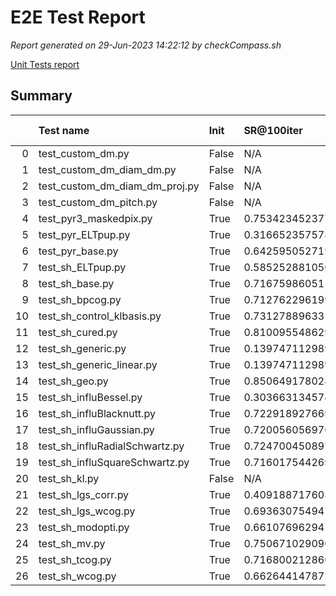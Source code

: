 # E2E Test Report

*Report generated on 29-Jun-2023 14:22:12 by checkCompass.sh*

[Unit Tests report](report_unit_test.html)

## Summary

|    | Test name                      | Init   | SR@100iter          |   T Init |    T Loop |
|---:|:-------------------------------|:-------|:--------------------|---------:|----------:|
|  0 | test_custom_dm.py              | False  | N/A                 |        0 | 0         |
|  1 | test_custom_dm_diam_dm.py      | False  | N/A                 |        0 | 0         |
|  2 | test_custom_dm_diam_dm_proj.py | False  | N/A                 |        0 | 0         |
|  3 | test_custom_dm_pitch.py        | False  | N/A                 |        0 | 0         |
|  4 | test_pyr3_maskedpix.py         | True   | 0.7534234523773193  |        0 | 0.286265  |
|  5 | test_pyr_ELTpup.py             | True   | 0.3166523575782776  |        0 | 0.283861  |
|  6 | test_pyr_base.py               | True   | 0.6425950527191162  |        0 | 0.261802  |
|  7 | test_sh_ELTpup.py              | True   | 0.5852528810501099  |        0 | 0.0957167 |
|  8 | test_sh_base.py                | True   | 0.7167598605155945  |        0 | 0.102493  |
|  9 | test_sh_bpcog.py               | True   | 0.7127622961997986  |        0 | 0.10753   |
| 10 | test_sh_control_klbasis.py     | True   | 0.7312788963317871  |        0 | 0.121072  |
| 11 | test_sh_cured.py               | True   | 0.8100955486297607  |        0 | 0.171471  |
| 12 | test_sh_generic.py             | True   | 0.13974711298942566 |        0 | 0.104276  |
| 13 | test_sh_generic_linear.py      | True   | 0.13974711298942566 |        0 | 0.140521  |
| 14 | test_sh_geo.py                 | True   | 0.8506491780281067  |        0 | 0.0872787 |
| 15 | test_sh_influBessel.py         | True   | 0.30366313457489014 |        0 | 0.100523  |
| 16 | test_sh_influBlacknutt.py      | True   | 0.7229189276695251  |        0 | 0.100631  |
| 17 | test_sh_influGaussian.py       | True   | 0.7200560569763184  |        0 | 0.0975486 |
| 18 | test_sh_influRadialSchwartz.py | True   | 0.7247004508972168  |        0 | 0.0985261 |
| 19 | test_sh_influSquareSchwartz.py | True   | 0.7160175442695618  |        0 | 0.105418  |
| 20 | test_sh_kl.py                  | False  | N/A                 |        0 | 0         |
| 21 | test_sh_lgs_corr.py            | True   | 0.40918871760368347 |        0 | 0.122623  |
| 22 | test_sh_lgs_wcog.py            | True   | 0.6936307549476624  |        0 | 0.11184   |
| 23 | test_sh_modopti.py             | True   | 0.6610769629478455  |        0 | 0.0949102 |
| 24 | test_sh_mv.py                  | True   | 0.7506710290908813  |        0 | 0.101989  |
| 25 | test_sh_tcog.py                | True   | 0.7168002128601074  |        0 | 0.0941432 |
| 26 | test_sh_wcog.py                | True   | 0.6626441478729248  |        0 | 0.201505  |
